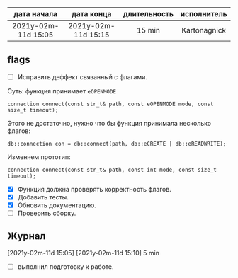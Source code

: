 
| дата начала         |   дата конца        | длительность   | исполнитель  |
|:-------------------:|:-------------------:|:--------------:|:------------:|
| 2021y-02m-11d 15:05 | 2021y-02m-11d 15:15 | 15 min         | Kartonagnick |

flags  
-----

- [ ] Исправить деффект связанный с флагами.  

Суть: функция принимает `eOPENMODE`  
```
connection connect(const str_t& path, const eOPENMODE mode, const size_t timeout);
```

Этого не достаточно, нужно что бы функция принимала несколько флагов:  
```
db::connection con = db::connect(path, db::eCREATE | db::eREADWRITE);
```
Изменяем прототип:
```
connection connect(const str_t& path, const int mode, const size_t timeout);
```

- [x] Функция должна проверять корректность флагов.  
- [x] Добавить тесты.  
- [x] Обновить документацию.  
- [ ] Проверить сборку.  

Журнал  
------

[2021y-02m-11d 15:05] [2021y-02m-11d 15:10] 5 min
 - [ ] выполнил подготовку к работе.  

